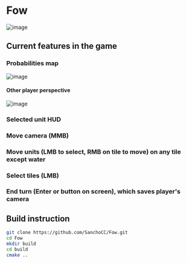 # Fow

![image](https://github.com/user-attachments/assets/f1c449d6-07e9-43d4-96b9-f271bed0b3fb)

## Current features in the game

### Probabilities map
![image](https://github.com/user-attachments/assets/9b37fdaf-9ac0-4dbb-9a5e-d66ac0ac1d68)
#### Other player perspective
![image](https://github.com/user-attachments/assets/e58e14e7-4f1d-4013-9546-da286e7a27e2)

### Selected unit HUD
### Move camera (MMB)
### Move units (LMB to select, RMB on tile to move) on any tile except water
### Select tiles (LMB)
### End turn (Enter or button on screen), which saves player's camera

## Build instruction 

```sh
git clone https://github.com/SanchoCC/Fow.git
cd Fow
mkdir build 
cd build
cmake ..
```
